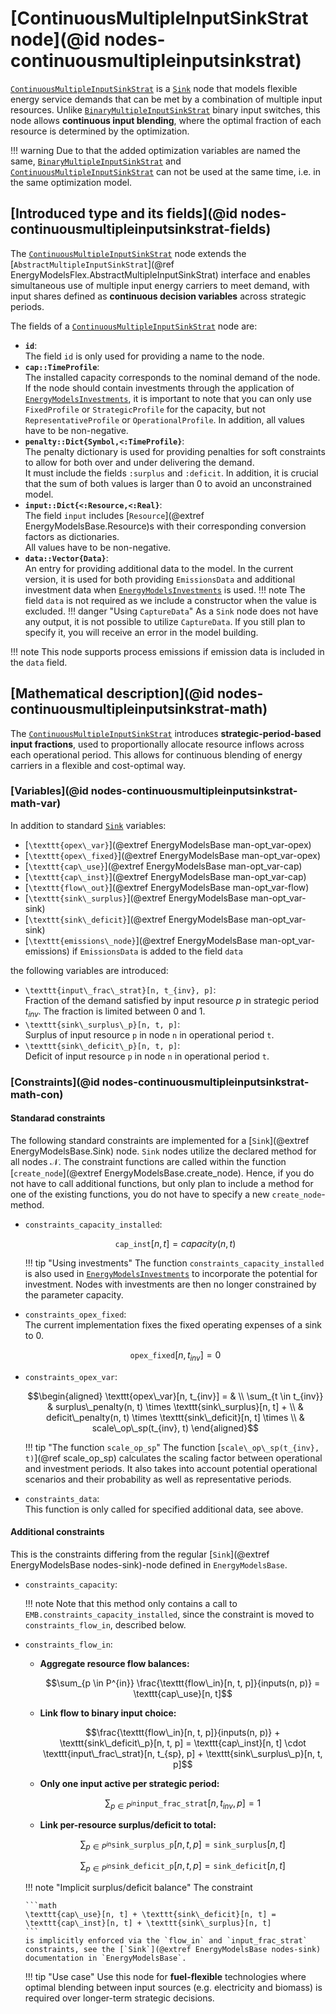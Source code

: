 # [ContinuousMultipleInputSinkStrat node](@id nodes-continuousmultipleinputsinkstrat)

[`ContinuousMultipleInputSinkStrat`](@ref) is a [`Sink`](@ref) node that models flexible energy service demands that can be met by a combination of multiple input resources. Unlike [`BinaryMultipleInputSinkStrat`](@ref) binary input switches, this node allows **continuous input blending**, where the optimal fraction of each resource is determined by the optimization.

!!! warning
    Due to that the added optimization variables are named the same, [`BinaryMultipleInputSinkStrat`](@ref) and [`ContinuousMultipleInputSinkStrat`](@ref) can not be used at the same time, i.e. in the same optimization model.

## [Introduced type and its fields](@id nodes-continuousmultipleinputsinkstrat-fields)

The [`ContinuousMultipleInputSinkStrat`](@ref) node extends the [`AbstractMultipleInputSinkStrat`](@ref EnergyModelsFlex.AbstractMultipleInputSinkStrat) interface and enables simultaneous use of multiple input energy carriers to meet demand, with input shares defined as **continuous decision variables** across strategic periods.

The fields of a [`ContinuousMultipleInputSinkStrat`](@ref) node are:

- **`id`**:\
  The field `id` is only used for providing a name to the node.
- **`cap::TimeProfile`**:\
  The installed capacity corresponds to the nominal demand of the node.\
  If the node should contain investments through the application of [`EnergyModelsInvestments`](https://energymodelsx.github.io/EnergyModelsInvestments.jl/), it is important to note that you can only use `FixedProfile` or `StrategicProfile` for the capacity, but not `RepresentativeProfile` or `OperationalProfile`.
  In addition, all values have to be non-negative.
- **`penalty::Dict{Symbol,<:TimeProfile}`**:\
  The penalty dictionary is used for providing penalties for soft constraints to allow for both over and under delivering the demand.\
  It must include the fields `:surplus` and `:deficit`.
  In addition, it is crucial that the sum of both values is larger than 0 to avoid an unconstrained model.
- **`input::Dict{<:Resource,<:Real}`**:\
  The field `input` includes [`Resource`](@extref EnergyModelsBase.Resource)s with their corresponding conversion factors as dictionaries.\
  All values have to be non-negative.
- **`data::Vector{Data}`**:\
  An entry for providing additional data to the model.
  In the current version, it is used for both providing `EmissionsData` and additional investment data when [`EnergyModelsInvestments`](https://energymodelsx.github.io/EnergyModelsInvestments.jl/) is used.
  !!! note
      The field `data` is not required as we include a constructor when the value is excluded.
  !!! danger "Using `CaptureData`"
      As a `Sink` node does not have any output, it is not possible to utilize `CaptureData`.
      If you still plan to specify it, you will receive an error in the model building.

!!! note
    This node supports process emissions if emission data is included in the `data` field.

## [Mathematical description](@id nodes-continuousmultipleinputsinkstrat-math)

The [`ContinuousMultipleInputSinkStrat`](@ref) introduces **strategic-period-based input fractions**, used to proportionally allocate resource inflows across each operational period. This allows for continuous blending of energy carriers in a flexible and cost-optimal way.

### [Variables](@id nodes-continuousmultipleinputsinkstrat-math-var)

In addition to standard [`Sink`](@ref) variables:

- [``\texttt{opex\_var}``](@extref EnergyModelsBase man-opt_var-opex)
- [``\texttt{opex\_fixed}``](@extref EnergyModelsBase man-opt_var-opex)
- [``\texttt{cap\_use}``](@extref EnergyModelsBase man-opt_var-cap)
- [``\texttt{cap\_inst}``](@extref EnergyModelsBase man-opt_var-cap)
- [``\texttt{flow\_out}``](@extref EnergyModelsBase man-opt_var-flow)
- [``\texttt{sink\_surplus}``](@extref EnergyModelsBase man-opt_var-sink)
- [``\texttt{sink\_deficit}``](@extref EnergyModelsBase man-opt_var-sink)
- [``\texttt{emissions\_node}``](@extref EnergyModelsBase man-opt_var-emissions) if `EmissionsData` is added to the field `data`

the following variables are introduced:

- ``\texttt{input\_frac\_strat}[n, t_{inv}, p]``:\
  Fraction of the demand satisfied by input resource $p$ in strategic period $t_{inv}$.
  The fraction is limited between 0 and 1.
- ``\texttt{sink\_surplus\_p}[n, t, p]``:\
  Surplus of input resource ``p`` in node ``n`` in operational period ``t``.
- ``\texttt{sink\_deficit\_p}[n, t, p]``:\
  Deficit of input resource ``p`` in node ``n`` in operational period ``t``.



### [Constraints](@id nodes-continuousmultipleinputsinkstrat-math-con)

#### Standarad constraints

The following standard constraints are implemented for a [`Sink`](@extref
EnergyModelsBase.Sink) node.  `Sink` nodes utilize the declared method for all
nodes 𝒩.  The constraint functions are called within the function
[`create_node`](@extref EnergyModelsBase.create_node).  Hence, if you do not
have to call additional functions, but only plan to include a method for one of
the existing functions, you do not have to specify a new `create_node`-method.


- `constraints_capacity_installed`:

  ```math
  \texttt{cap\_inst}[n, t] = capacity(n, t)
  ```

  !!! tip "Using investments"
      The function `constraints_capacity_installed` is also used in [`EnergyModelsInvestments`](https://energymodelsx.github.io/EnergyModelsInvestments.jl/) to incorporate the potential for investment.
      Nodes with investments are then no longer constrained by the parameter capacity.


- `constraints_opex_fixed`:\
  The current implementation fixes the fixed operating expenses of a sink to 0.

  ```math
  \texttt{opex\_fixed}[n, t_{inv}] = 0
  ```

- `constraints_opex_var`:

  ```math
  \begin{aligned}
  \texttt{opex\_var}[n, t_{inv}] = & \\
    \sum_{t \in t_{inv}} & surplus\_penalty(n, t) \times \texttt{sink\_surplus}[n, t] + \\ &
    deficit\_penalty(n, t) \times \texttt{sink\_deficit}[n, t] \times \\ &
    scale\_op\_sp(t_{inv}, t)
  \end{aligned}
  ```

  !!! tip "The function `scale_op_sp`"
      The function [``scale\_op\_sp(t_{inv}, t)``](@ref scale_op_sp) calculates the scaling factor between operational and investment periods.
      It also takes into account potential operational scenarios and their probability as well as representative periods.

- `constraints_data`:\
  This function is only called for specified additional data, see above.


#### Additional constraints

This is the constraints differing from the regular [`Sink`](@extref EnergyModelsBase nodes-sink)-node defined in `EnergyModelsBase`.

- `constraints_capacity`:

  !!! note
      Note that this method only contains a call to `EMB.constraints_capacity_installed`, since the constraint is moved to `constraints_flow_in`, described below.

- `constraints_flow_in`:

  - **Aggregate resource flow balances:**

    ```math
    \sum_{p \in P^{in}} \frac{\texttt{flow\_in}[n, t, p]}{inputs(n, p)} =
    \texttt{cap\_use}[n, t]
    ```

  - **Link flow to binary input choice:**

    ```math
    \frac{\texttt{flow\_in}[n, t, p]}{inputs(n, p)} +
    \texttt{sink\_deficit\_p}[n, t, p] =
    \texttt{cap\_inst}[n, t] \cdot \texttt{input\_frac\_strat}[n, t_{sp}, p] +
    \texttt{sink\_surplus\_p}[n, t, p]
    ```

  - **Only one input active per strategic period:**

    ```math
    \sum_{p \in P^{in}} \texttt{input\_frac\_strat}[n, t_{inv}, p] = 1
    ```

  - **Link per-resource surplus/deficit to total:**

    ```math
    \sum_{p \in P^{in}} \texttt{sink\_surplus\_p}[n, t, p] =
    \texttt{sink\_surplus}[n, t]
    ```

    ```math
    \sum_{p \in P^{in}} \texttt{sink\_deficit\_p}[n, t, p] =
    \texttt{sink\_deficit}[n, t]
    ```


  !!! note "Implicit surplus/deficit balance"
      The constraint

      ```math
      \texttt{cap\_use}[n, t] + \texttt{sink\_deficit}[n, t] =
      \texttt{cap\_inst}[n, t] + \texttt{sink\_surplus}[n, t]
      ```
      is implicitly enforced via the `flow_in` and `input_frac_strat` constraints, see the [`Sink`](@extref EnergyModelsBase nodes-sink) documentation in `EnergyModelsBase`.

  !!! tip "Use case"
      Use this node for **fuel-flexible** technologies where optimal blending between input sources (e.g. electricity and biomass) is required over longer-term strategic decisions.
